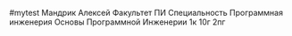 #mytest
Мандрик Алексей
Факультет ПИ
Специальность Программная инженерия
Основы Программной Инженерии
1к 10г 2пг
